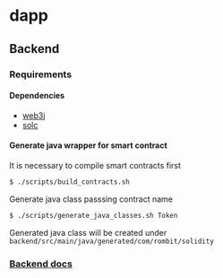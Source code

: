 # dapp

## Backend

### Requirements

#### Dependencies

- [web3j](https://docs.web3j.io/latest/quickstart/)
- [solc](https://docs.soliditylang.org/en/develop/installing-solidity.html)

#### Generate java wrapper for smart contract

It is necessary to compile smart contracts first

```bash
$ ./scripts/build_contracts.sh
```

Generate java class passsing contract name
```bash
$ ./scripts/generate_java_classes.sh Token
```
Generated java class will be created under `backend/src/main/java/generated/com/rombit/solidity`

### [Backend docs](/backend/README.md)